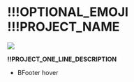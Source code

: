 # !!!OPTIONAL_EMOJI !!!PROJECT_NAME

[![](https://img.shields.io/badge/client--side--starter-0.1.1-blue.svg)](https://github.com/OpenUpSA/react-webapp-starters)

**!!PROJECT_ONE_LINE_DESCRIPTION**




- BFooter hover